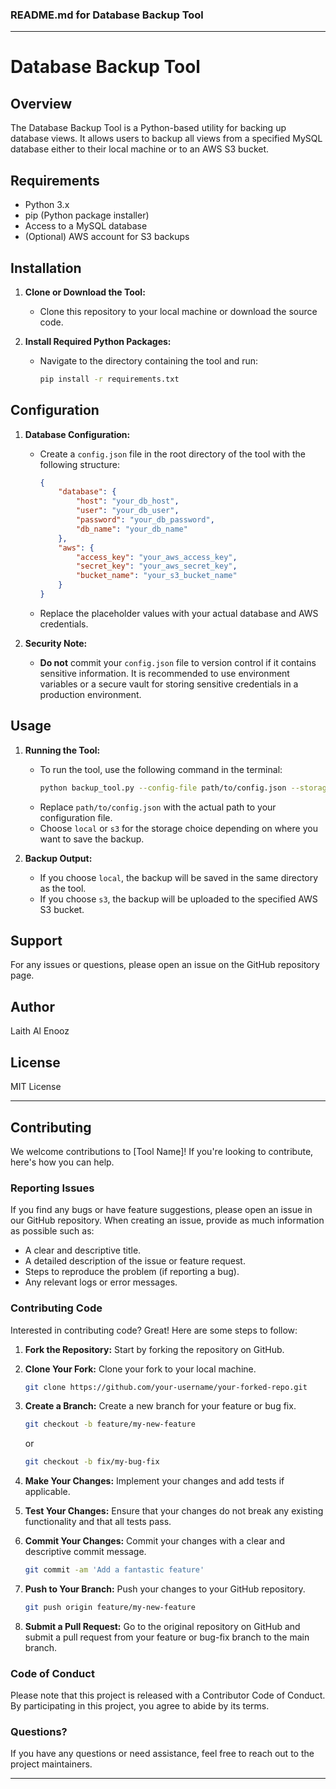 ### README.md for Database Backup Tool

---

# Database Backup Tool

## Overview

The Database Backup Tool is a Python-based utility for backing up database views. It allows users to backup all views from a specified MySQL database either to their local machine or to an AWS S3 bucket.

## Requirements

- Python 3.x
- pip (Python package installer)
- Access to a MySQL database
- (Optional) AWS account for S3 backups

## Installation

1. **Clone or Download the Tool:**
   - Clone this repository to your local machine or download the source code.

2. **Install Required Python Packages:**
   - Navigate to the directory containing the tool and run:
     ```bash
     pip install -r requirements.txt
     ```

## Configuration

1. **Database Configuration:**
   - Create a `config.json` file in the root directory of the tool with the following structure:
     ```json
     {
         "database": {
             "host": "your_db_host",
             "user": "your_db_user",
             "password": "your_db_password",
             "db_name": "your_db_name"
         },
         "aws": {
             "access_key": "your_aws_access_key",
             "secret_key": "your_aws_secret_key",
             "bucket_name": "your_s3_bucket_name"
         }
     }
     ```
   - Replace the placeholder values with your actual database and AWS credentials.

2. **Security Note:**
   - **Do not** commit your `config.json` file to version control if it contains sensitive information. It is recommended to use environment variables or a secure vault for storing sensitive credentials in a production environment.

## Usage

1. **Running the Tool:**
   - To run the tool, use the following command in the terminal:
     ```bash
     python backup_tool.py --config-file path/to/config.json --storage-choice [local/s3]
     ```
   - Replace `path/to/config.json` with the actual path to your configuration file.
   - Choose `local` or `s3` for the storage choice depending on where you want to save the backup.

2. **Backup Output:**
   - If you choose `local`, the backup will be saved in the same directory as the tool.
   - If you choose `s3`, the backup will be uploaded to the specified AWS S3 bucket.

## Support

For any issues or questions, please open an issue on the GitHub repository page.

## Author

Laith Al Enooz

## License

MIT License

---

## Contributing

We welcome contributions to [Tool Name]! If you're looking to contribute, here's how you can help.

### Reporting Issues

If you find any bugs or have feature suggestions, please open an issue in our GitHub repository. When creating an issue, provide as much information as possible such as:

- A clear and descriptive title.
- A detailed description of the issue or feature request.
- Steps to reproduce the problem (if reporting a bug).
- Any relevant logs or error messages.

### Contributing Code

Interested in contributing code? Great! Here are some steps to follow:

1. **Fork the Repository:** Start by forking the repository on GitHub.

2. **Clone Your Fork:** Clone your fork to your local machine.

    ```bash
    git clone https://github.com/your-username/your-forked-repo.git
    ```

3. **Create a Branch:** Create a new branch for your feature or bug fix.

    ```bash
    git checkout -b feature/my-new-feature
    ```

    or

    ```bash
    git checkout -b fix/my-bug-fix
    ```

4. **Make Your Changes:** Implement your changes and add tests if applicable.

5. **Test Your Changes:** Ensure that your changes do not break any existing functionality and that all tests pass.

6. **Commit Your Changes:** Commit your changes with a clear and descriptive commit message. 

    ```bash
    git commit -am 'Add a fantastic feature'
    ```

7. **Push to Your Branch:** Push your changes to your GitHub repository.

    ```bash
    git push origin feature/my-new-feature
    ```

8. **Submit a Pull Request:** Go to the original repository on GitHub and submit a pull request from your feature or bug-fix branch to the main branch.

### Code of Conduct

Please note that this project is released with a Contributor Code of Conduct. By participating in this project, you agree to abide by its terms.

### Questions?

If you have any questions or need assistance, feel free to reach out to the project maintainers.

---